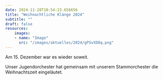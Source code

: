 ```yaml
---
date: 2024-11-28T10:54:23.656656
title: "Weihnachtliche Klänge 2024"
subtitle: ""
draft: false
resources:
    images:
    - name: "Image"
      src: "/images/aktuelles/2024/gPSvXD8q.png"
---
```


Am 15. Dezember war es wieder soweit.

Unser Jugendorchester hat gemeinsam mit unserem Stammorchester die Weihnachtszeit eingeläutet.
